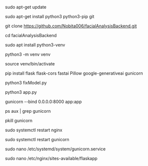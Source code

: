 sudo apt-get update

sudo apt-get install python3 python3-pip git

git clone https://github.com/Nobita006/facialAnalysisBackend.git

cd facialAnalysisBackend

sudo apt install python3-venv

python3 -m venv venv

source venv/bin/activate

pip install flask flask-cors fastai Pillow google-generativeai gunicorn

python3 fixModel.py 

python3 app.py

gunicorn --bind 0.0.0.0:8000 app:app



ps aux | grep gunicorn

pkill gunicorn

sudo systemctl restart nginx

sudo systemctl restart gunicorn


sudo nano /etc/systemd/system/gunicorn.service

sudo nano /etc/nginx/sites-available/flaskapp

